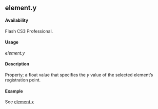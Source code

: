 ## element.y

#### Availability

Flash CS3 Professional.

#### Usage

*element.y*

#### Description

Property; a float value that specifies the *y* value of the selected element’s registration point.

#### Example


See [element.x](../Element_object/elemen26.md)

